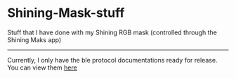 # Shining-Mask-stuff
Stuff that I have done with my Shining RGB mask (controlled through the Shining Maks app)

------------------------------
Currently, I only have the ble protocol documentations ready for release. You can view them [here](./ble-protocol.md)
